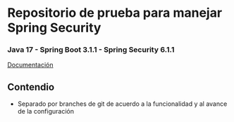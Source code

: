 # Repositorio de prueba para manejar Spring Security
### Java 17 - Spring Boot 3.1.1 - Spring Security 6.1.1
[Documentación](https://docs.spring.io/spring-boot/docs/current/reference/html/application-properties.html#appendix.application-properties.security)
## Contendio
- Separado por branches de git de acuerdo a la funcionalidad y al avance de la configuración
